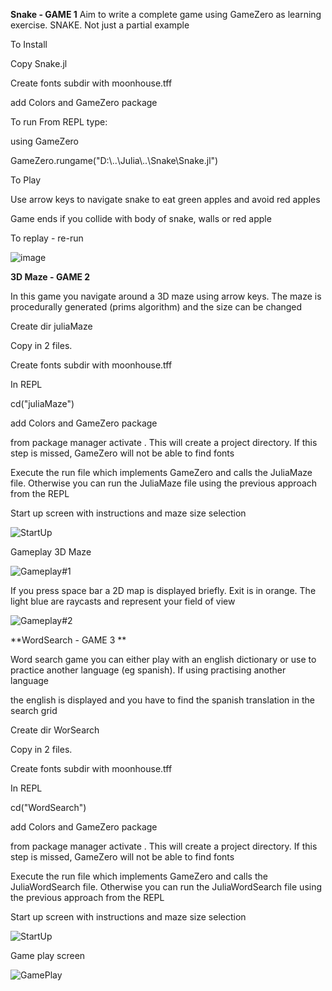 **Snake - GAME 1**
Aim to write a complete game using GameZero as learning exercise.  SNAKE.  Not just a partial example

To Install

Copy Snake.jl

Create fonts subdir with moonhouse.tff

add Colors and GameZero package 

To run
From REPL type:

using GameZero

GameZero.rungame("D:\\..\\Julia\\..\\Snake\\Snake.jl")  


To Play

Use arrow keys to navigate snake to eat green apples and avoid red apples

Game ends if you collide with body of snake, walls or red apple

To replay - re-run


![image](https://github.com/DavidBloomfield/JuliaGames/assets/55062557/842d53af-5a21-4035-a3b5-1c2094a684cf)

**3D Maze - GAME 2**

In this game you navigate around a 3D maze using arrow keys.  The maze is procedurally generated (prims algorithm) and the size can be changed 

Create dir juliaMaze

Copy in 2 files.  

Create fonts subdir with moonhouse.tff

In REPL

cd("juliaMaze")

add Colors and GameZero package 

from package manager activate .     This will create a project directory.  If this step is missed, GameZero will not be able to find fonts

Execute the run file which implements GameZero and calls the JuliaMaze file.  Otherwise you can run the JuliaMaze file using the previous approach from the REPL

Start up screen with instructions and maze size selection

![StartUp](https://github.com/DavidBloomfield/JuliaGames/assets/55062557/76a5ea1d-5937-400c-b443-0bc00eb6bb70)

Gameplay 3D Maze

![Gameplay#1](https://github.com/DavidBloomfield/JuliaGames/assets/55062557/94bec9ea-d307-427d-a800-31ad38c72c4b)

If you press space bar a 2D map is displayed briefly.  Exit is in orange.  The light blue are raycasts and represent your field of view

![Gameplay#2](https://github.com/DavidBloomfield/JuliaGames/assets/55062557/96c1d153-1a73-4df6-b0fc-17e477bb54be)

**WordSearch - GAME 3
**

Word search game you can either play with an english dictionary or use to practice another language (eg spanish).  If using practising another language

the english is displayed and you have to find the spanish translation in the search grid 

Create dir WorSearch

Copy in 2 files.  

Create fonts subdir with moonhouse.tff

In REPL

cd("WordSearch")

add Colors and GameZero package 

from package manager activate .     This will create a project directory.  If this step is missed, GameZero will not be able to find fonts

Execute the run file which implements GameZero and calls the JuliaWordSearch file.  Otherwise you can run the JuliaWordSearch file using the previous approach from the REPL

Start up screen with instructions and maze size selection

![StartUp](https://github.com/DavidBloomfield/JuliaGames/assets/55062557/4875cf1e-3c43-452a-bf76-6bd3cd271c6e)

Game play screen

![GamePlay](https://github.com/DavidBloomfield/JuliaGames/assets/55062557/209f79ab-ade1-4f18-bb4b-e19ced43fbe8)

